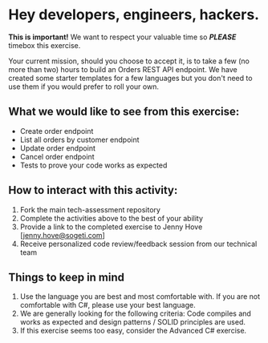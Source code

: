 # Hey developers, engineers, hackers. 
**This is important!** We want to respect your valuable time so **_PLEASE_** timebox this exercise.

Your current mission, should you choose to accept it, is to take a few (no more than two) hours to build an Orders REST API endpoint. We have created some starter templates for a few languages but you don't need to use them if you would prefer to roll your own.

## What we would like to see from this exercise:
* Create order endpoint
* List all orders by customer endpoint
* Update order endpoint
* Cancel order endpoint
* Tests to prove your code works as expected

## How to interact with this activity:
1. Fork the main tech-assessment repository
2. Complete the activities above to the best of your ability
3. Provide a link to the completed exercise to Jenny Hove [jenny.hove@sogeti.com]
4. Receive personalized code review/feedback session from our technical team

## Things to keep in mind
1. Use the language you are best and most comfortable with. If you are not comfortable with C#, please use your best language.
2. We are generally looking for the following criteria: Code compiles and works as expected and design patterns / SOLID principles are used.
3. If this exercise seems too easy, consider the Advanced C# exercise.